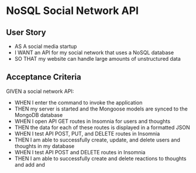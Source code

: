 # NoSQL Social Network API

## User Story
* AS A social media startup
* I WANT an API for my social network that uses a NoSQL database
* SO THAT my website can handle large amounts of unstructured data


## Acceptance Criteria
GIVEN a social network API: 
* WHEN I enter the command to invoke the application
* THEN my server is started and the Mongoose models are synced to the MongoDB database
* WHEN I open API GET routes in Insomnia for users and thoughts
* THEN the data for each of these routes is displayed in a formatted JSON
* WHEN I test API POST, PUT, and DELETE routes in Insomnia
* THEN I am able to successfully create, update, and delete users and thoughts in my database
* WHEN I test API POST and DELETE routes in Insomnia
* THEN I am able to successfully create and delete reactions to thoughts and add and 